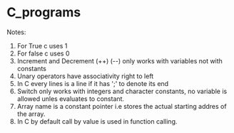 # C_programs

Notes:

1. For True c uses 1
2. For false c uses 0
3. Increment and Decrement (++) (--) only works with variables not with constants
4. Unary operators have associativity right to left
5. In C every lines is a line if it has ';' to denote its end
6. Switch only works with integers and character constants, no variable is allowed unles evaluates to constant.
7. Array name is a constant pointer i.e stores the actual starting addres of the array.
8. In C by default call by value is used in function calling.
